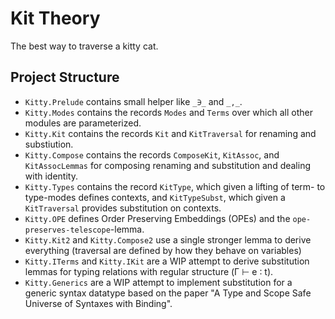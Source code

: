 # Kit Theory

The best way to traverse a kitty cat.

## Project Structure

- `Kitty.Prelude` contains small helper like `_∋_` and `_,_`.
- `Kitty.Modes` contains the records `Modes` and `Terms` over which all other modules are parameterized.
- `Kitty.Kit` contains the records `Kit` and `KitTraversal` for renaming and substiution.
- `Kitty.Compose` contains the records `ComposeKit`, `KitAssoc`, and `KitAssocLemmas` for composing renaming and substitution and dealing with identity.
- `Kitty.Types` contains the record `KitType`, which given a lifting of term- to type-modes defines contexts, and `KitTypeSubst`, which given a `KitTraversal` provides substitution on contexts.
- `Kitty.OPE` defines Order Preserving Embeddings (OPEs) and the `ope-preserves-telescope`-lemma.
- `Kitty.Kit2` and `Kitty.Compose2` use a single stronger lemma to derive everything (traversal are defined by how they behave on variables)
- `Kitty.ITerms` and `Kitty.IKit` are a WIP attempt to derive substitution lemmas for typing relations with regular structure (Γ ⊢ e ∶ t).
- `Kitty.Generics` are a WIP attempt to implement substitution for a generic syntax datatype based on the paper "A Type and Scope Safe Universe of Syntaxes with Binding".




